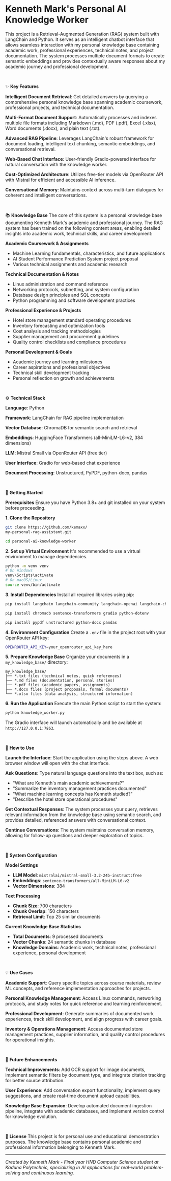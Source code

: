 # Kenneth Mark's Personal AI Knowledge Worker
This project is a Retrieval-Augmented Generation (RAG) system built with LangChain and Python. It serves as an intelligent chatbot interface that allows seamless interaction with my personal knowledge base containing academic work, professional experiences, technical notes, and project documentation. The system processes multiple document formats to create semantic embeddings and provides contextually aware responses about my academic journey and professional development.

<br>

✨ **Key Features**

**Intelligent Document Retrieval**: Get detailed answers by querying a comprehensive personal knowledge base spanning academic coursework, professional projects, and technical documentation.

**Multi-Format Document Support**: Automatically processes and indexes multiple file formats including Markdown (.md), PDF (.pdf), Excel (.xlsx), Word documents (.docx), and plain text (.txt).

**Advanced RAG Pipeline**: Leverages LangChain's robust framework for document loading, intelligent text chunking, semantic embeddings, and conversational retrieval.

**Web-Based Chat Interface**: User-friendly Gradio-powered interface for natural conversation with the knowledge worker.

**Cost-Optimized Architecture**: Utilizes free-tier models via OpenRouter API with Mistral for efficient and accessible AI inference.

**Conversational Memory**: Maintains context across multi-turn dialogues for coherent and intelligent conversations.

<br>

📚 **Knowledge Base**
The core of this system is a personal knowledge base documenting Kenneth Mark's academic and professional journey. The RAG system has been trained on the following content areas, enabling detailed insights into academic work, technical skills, and career development:

**Academic Coursework & Assignments**
- Machine Learning fundamentals, characteristics, and future applications
- AI Student Performance Prediction System project proposal
- Various technical assignments and academic research

**Technical Documentation & Notes**
- Linux administration and command reference
- Networking protocols, subnetting, and system configuration
- Database design principles and SQL concepts
- Python programming and software development practices

**Professional Experience & Projects**
- Hotel store management standard operating procedures
- Inventory forecasting and optimization tools
- Cost analysis and tracking methodologies
- Supplier management and procurement guidelines
- Quality control checklists and compliance procedures

**Personal Development & Goals**
- Academic journey and learning milestones
- Career aspirations and professional objectives
- Technical skill development tracking
- Personal reflection on growth and achievements

<br>

⚙️ **Technical Stack**

**Language**: Python

**Framework**: LangChain for RAG pipeline implementation

**Vector Database**: ChromaDB for semantic search and retrieval

**Embeddings**: HuggingFace Transformers (all-MiniLM-L6-v2, 384 dimensions)

**LLM**: Mistral Small via OpenRouter API (free tier)

**User Interface**: Gradio for web-based chat experience

**Document Processing**: Unstructured, PyPDF, python-docx, pandas

<br>

🚀 **Getting Started**

**Prerequisites**
Ensure you have Python 3.8+ and git installed on your system before proceeding.

**1. Clone the Repository**
```bash
git clone https://github.com/kemaxx/
my-personal-rag-assistant.git

cd personal-ai-knowledge-worker
```

**2. Set up Virtual Environment**
It's recommended to use a virtual environment to manage dependencies.
```bash
python -m venv venv
# On Windows
venv\Scripts\activate
# On macOS/Linux
source venv/bin/activate
```

**3. Install Dependencies**
Install all required libraries using pip:
```bash
pip install langchain langchain-community langchain-openai langchain-chroma

pip install chromadb sentence-transformers gradio python-dotenv

pip install pypdf unstructured python-docx pandas
```

**4. Environment Configuration**
Create a `.env` file in the project root with your OpenRouter API key:
```bash
OPENROUTER_API_KEY=your_openrouter_api_key_here
```

**5. Prepare Knowledge Base**
Organize your documents in a `my_knowledge_base/` directory:
```
my_knowledge_base/
├── *.txt files (technical notes, quick references)
├── *.md files (documentation, personal stories)
├── *.pdf files (academic papers, assignments)
├── *.docx files (project proposals, formal documents)
└── *.xlsx files (data analysis, structured information)
```

**6. Run the Application**
Execute the main Python script to start the system:
```bash
python knowledge_worker.py
```
The Gradio interface will launch automatically and be available at `http://127.0.0.1:7863`.

<br>

🤝 **How to Use**

**Launch the Interface**: Start the application using the steps above. A web browser window will open with the chat interface.

**Ask Questions**: Type natural language questions into the text box, such as:
- "What are Kenneth's main academic achievements?"
- "Summarize the inventory management practices documented"
- "What machine learning concepts has Kenneth studied?"
- "Describe the hotel store operational procedures"

**Get Contextual Responses**: The system processes your query, retrieves relevant information from the knowledge base using semantic search, and provides detailed, referenced answers with conversational context.

**Continue Conversations**: The system maintains conversation memory, allowing for follow-up questions and deeper exploration of topics.

<br>

🔧 **System Configuration**

**Model Settings**
- **LLM Model**: `mistralai/mistral-small-3.2-24b-instruct:free`
- **Embeddings**: `sentence-transformers/all-MiniLM-L6-v2`
- **Vector Dimensions**: 384

**Text Processing**
- **Chunk Size**: 700 characters
- **Chunk Overlap**: 150 characters
- **Retrieval Limit**: Top 25 similar documents

**Current Knowledge Base Statistics**
- **Total Documents**: 9 processed documents
- **Vector Chunks**: 24 semantic chunks in database
- **Knowledge Domains**: Academic work, technical notes, professional experience, personal development

<br>

💡 **Use Cases**

**Academic Support**: Query specific topics across course materials, review ML concepts, and reference implementation approaches for projects.

**Personal Knowledge Management**: Access Linux commands, networking protocols, and study notes for quick reference and learning reinforcement.

**Professional Development**: Generate summaries of documented work experiences, track skill development, and align progress with career goals.

**Inventory & Operations Management**: Access documented store management practices, supplier information, and quality control procedures for operational insights.

<br>

🔮 **Future Enhancements**

**Technical Improvements**: Add OCR support for image documents, implement semantic filters by document type, and integrate citation tracking for better source attribution.

**User Experience**: Add conversation export functionality, implement query suggestions, and create real-time document upload capabilities.

**Knowledge Base Expansion**: Develop automated document ingestion pipeline, integrate with academic databases, and implement version control for knowledge evolution.

<br>

📄 **License**
This project is for personal use and educational demonstration purposes. The knowledge base contains personal academic and professional information belonging to Kenneth Mark.

---

*Created by Kenneth Mark - Final year HND Computer Science student at Kaduna Polytechnic, specializing in AI applications for real-world problem-solving and continuous learning.*